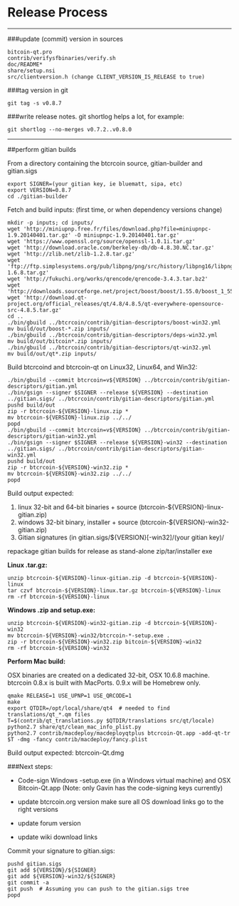 Release Process
====================

* * *

###update (commit) version in sources


	bitcoin-qt.pro
	contrib/verifysfbinaries/verify.sh
	doc/README*
	share/setup.nsi
	src/clientversion.h (change CLIENT_VERSION_IS_RELEASE to true)

###tag version in git

	git tag -s v0.8.7

###write release notes. git shortlog helps a lot, for example:

	git shortlog --no-merges v0.7.2..v0.8.0

* * *

##perform gitian builds

 From a directory containing the btcrcoin source, gitian-builder and gitian.sigs
  
	export SIGNER=(your gitian key, ie bluematt, sipa, etc)
	export VERSION=0.8.7
	cd ./gitian-builder

 Fetch and build inputs: (first time, or when dependency versions change)

	mkdir -p inputs; cd inputs/
	wget 'http://miniupnp.free.fr/files/download.php?file=miniupnpc-1.9.20140401.tar.gz' -O miniupnpc-1.9.20140401.tar.gz'
	wget 'https://www.openssl.org/source/openssl-1.0.1i.tar.gz'
	wget 'http://download.oracle.com/berkeley-db/db-4.8.30.NC.tar.gz'
	wget 'http://zlib.net/zlib-1.2.8.tar.gz'
	wget 'ftp://ftp.simplesystems.org/pub/libpng/png/src/history/libpng16/libpng-1.6.8.tar.gz'
	wget 'http://fukuchi.org/works/qrencode/qrencode-3.4.3.tar.bz2'
	wget 'http://downloads.sourceforge.net/project/boost/boost/1.55.0/boost_1_55_0.tar.bz2'
	wget 'http://download.qt-project.org/official_releases/qt/4.8/4.8.5/qt-everywhere-opensource-src-4.8.5.tar.gz'
	cd ..
	./bin/gbuild ../btcrcoin/contrib/gitian-descriptors/boost-win32.yml
	mv build/out/boost-*.zip inputs/
	./bin/gbuild ../btcrcoin/contrib/gitian-descriptors/deps-win32.yml
	mv build/out/bitcoin*.zip inputs/
	./bin/gbuild ../btcrcoin/contrib/gitian-descriptors/qt-win32.yml
	mv build/out/qt*.zip inputs/

 Build btcrcoind and btcrcoin-qt on Linux32, Linux64, and Win32:
  
	./bin/gbuild --commit btcrcoin=v${VERSION} ../btcrcoin/contrib/gitian-descriptors/gitian.yml
	./bin/gsign --signer $SIGNER --release ${VERSION} --destination ../gitian.sigs/ ../btcrcoin/contrib/gitian-descriptors/gitian.yml
	pushd build/out
	zip -r btcrcoin-${VERSION}-linux.zip *
	mv btcrcoin-${VERSION}-linux.zip ../../
	popd
	./bin/gbuild --commit btcrcoin=v${VERSION} ../btcrcoin/contrib/gitian-descriptors/gitian-win32.yml
	./bin/gsign --signer $SIGNER --release ${VERSION}-win32 --destination ../gitian.sigs/ ../btcrcoin/contrib/gitian-descriptors/gitian-win32.yml
	pushd build/out
	zip -r btcrcoin-${VERSION}-win32.zip *
	mv btcrcoin-${VERSION}-win32.zip ../../
	popd

  Build output expected:

  1. linux 32-bit and 64-bit binaries + source (btcrcoin-${VERSION}-linux-gitian.zip)
  2. windows 32-bit binary, installer + source (btcrcoin-${VERSION}-win32-gitian.zip)
  3. Gitian signatures (in gitian.sigs/${VERSION}[-win32]/(your gitian key)/

repackage gitian builds for release as stand-alone zip/tar/installer exe

**Linux .tar.gz:**

	unzip btcrcoin-${VERSION}-linux-gitian.zip -d btcrcoin-${VERSION}-linux
	tar czvf btcrcoin-${VERSION}-linux.tar.gz btcrcoin-${VERSION}-linux
	rm -rf btcrcoin-${VERSION}-linux

**Windows .zip and setup.exe:**

	unzip btcrcoin-${VERSION}-win32-gitian.zip -d btcrcoin-${VERSION}-win32
	mv btcrcoin-${VERSION}-win32/btcrcoin-*-setup.exe .
	zip -r btcrcoin-${VERSION}-win32.zip bitcoin-${VERSION}-win32
	rm -rf btcrcoin-${VERSION}-win32

**Perform Mac build:**

  OSX binaries are created on a dedicated 32-bit, OSX 10.6.8 machine.
  btcrcoin 0.8.x is built with MacPorts.  0.9.x will be Homebrew only.

	qmake RELEASE=1 USE_UPNP=1 USE_QRCODE=1
	make
	export QTDIR=/opt/local/share/qt4  # needed to find translations/qt_*.qm files
	T=$(contrib/qt_translations.py $QTDIR/translations src/qt/locale)
	python2.7 share/qt/clean_mac_info_plist.py
	python2.7 contrib/macdeploy/macdeployqtplus btcrcoin-Qt.app -add-qt-tr $T -dmg -fancy contrib/macdeploy/fancy.plist

 Build output expected: btcrcoin-Qt.dmg

###Next steps:

* Code-sign Windows -setup.exe (in a Windows virtual machine) and
  OSX Bitcoin-Qt.app (Note: only Gavin has the code-signing keys currently)

* update btcrcoin.org version
  make sure all OS download links go to the right versions

* update forum version

* update wiki download links

Commit your signature to gitian.sigs:

	pushd gitian.sigs
	git add ${VERSION}/${SIGNER}
	git add ${VERSION}-win32/${SIGNER}
	git commit -a
	git push  # Assuming you can push to the gitian.sigs tree
	popd

